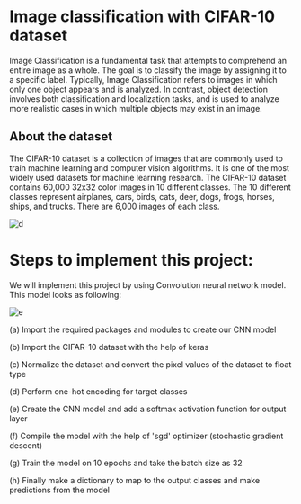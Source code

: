 # Image classification with CIFAR-10 dataset
Image Classification is a fundamental task that attempts to comprehend an entire image as a whole. The goal is to classify the image by assigning it to a specific label. Typically, Image Classification refers to images in which only one object appears and is analyzed. In contrast, object detection involves both classification and localization tasks, and is used to analyze more realistic cases in which multiple objects may exist in an image.
## About the dataset
The CIFAR-10 dataset is a collection of images that are commonly used to train machine learning and computer vision algorithms. It is one of the most widely used datasets for machine learning research. The CIFAR-10 dataset contains 60,000 32x32 color images in 10 different classes. The 10 different classes represent airplanes, cars, birds, cats, deer, dogs, frogs, horses, ships, and trucks. There are 6,000 images of each class.

![d](https://user-images.githubusercontent.com/68856803/89033560-a9573600-d354-11ea-9ff2-82ce285518b6.png)

# Steps to implement this project:
We will implement this project by using Convolution neural network model. This model looks as following:

![e](https://user-images.githubusercontent.com/68856803/89042936-63569e00-d365-11ea-8170-04303e0108e9.png)




(a) Import the required packages and modules to create our CNN model

(b) Import the CIFAR-10 dataset with the help of keras

(c) Normalize the dataset and convert the pixel values of the dataset to float type

(d) Perform one-hot encoding for target classes

(e) Create the  CNN model and add a softmax activation function for output layer

(f) Compile the model with the help of 'sgd' optimizer (stochastic gradient descent)

(g) Train the model on 10 epochs and take the batch size as 32

(h) Finally make a dictionary to map to the output classes and make predictions from the model

